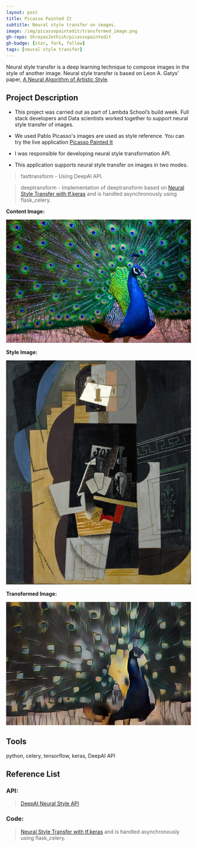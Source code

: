 ```yaml
---
layout: post
title: Picasso Painted It
subtitle: Neural style transfer on images.
image: /img/picassopaintedit/transformed_image.png
gh-repo: ShreyasJothish/picassopaintedit
gh-badge: [star, fork, follow]
tags: [neural style transfer]
---
```


Neural style transfer is a deep learning technique to compose images in the style of another image. Neural style transfer is based on Leon A. Gatys’ paper, [A Neural Algorithm of Artistic Style](https://arxiv.org/abs/1508.06576).

## Project Description

* This project was carried out as part of Lambda School’s build week. Full stack developers and Data scientists worked together to support neural style transfer of images. 

* We used Pablo Picasso's images are used as style reference. You can try the live application [Picasso Painted It](https://picasso-frontend.netlify.com)

* I was responsible for developing neural style transformation API.

* This application supports neural style transfer on images in two modes.

> fasttransform - Using DeepAI API.

> deeptransform - Implementation of deeptransform based on [Neural Style Transfer with tf.keras](https://colab.research.google.com/github/tensorflow/models/blob/master/research/nst_blogpost/4_Neural_Style_Transfer_with_Eager_Execution.ipynb) and is handled asynchronously using flask_celery.

**Content Image:**

![](/img/picassopaintedit/content_image.jpg)

**Style Image:**

![](/img/picassopaintedit/style_image.jpg)

**Transformed Image:**

![](/img/picassopaintedit/transformed_image.png)

## Tools
python, celery, tensorflow, keras, DeepAI API

## Reference List

### API:

> [DeepAI Neural Style API](https://deepai.org/api-docs/#neural-style)

### Code:

> [Neural Style Transfer with tf.keras](https://colab.research.google.com/github/tensorflow/models/blob/master/research/nst_blogpost/4_Neural_Style_Transfer_with_Eager_Execution.ipynb) and is handled asynchronously using flask_celery.


